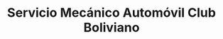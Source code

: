 ---
title: "Servicio Mecánico Automóvil Club Boliviano"
url: /cochabamba/servicio-mecanico-automovil-club-boliviano/
shop: reparación de automóviles
---
